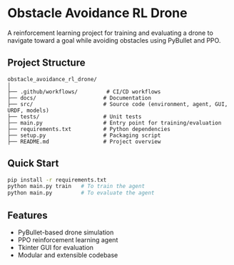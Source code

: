 # Obstacle Avoidance RL Drone

A reinforcement learning project for training and evaluating a drone to navigate toward a goal while avoiding obstacles using PyBullet and PPO.

## Project Structure

```
obstacle_avoidance_rl_drone/
│
├── .github/workflows/         # CI/CD workflows
├── docs/                     # Documentation
├── src/                      # Source code (environment, agent, GUI, URDF, models)
├── tests/                    # Unit tests
├── main.py                   # Entry point for training/evaluation
├── requirements.txt          # Python dependencies
├── setup.py                  # Packaging script
├── README.md                 # Project overview
```

## Quick Start

```bash
pip install -r requirements.txt
python main.py train   # To train the agent
python main.py         # To evaluate the agent
```

## Features
- PyBullet-based drone simulation
- PPO reinforcement learning agent
- Tkinter GUI for evaluation
- Modular and extensible codebase 